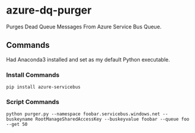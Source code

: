 # azure-dq-purger
Purges Dead Queue Messages From Azure Service Bus Queue. 

## Commands
Had Anaconda3 installed and set as my default Python executable.

### Install Commands
```text
pip install azure-servicebus
```

### Script Commands
```text
python purger.py --namespace foobar.servicebus.windows.net --buskeyname RootManageSharedAccessKey --buskeyvalue foobar --queue foo --get 50
```
